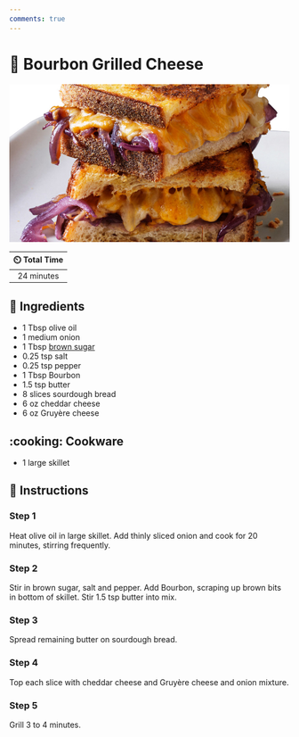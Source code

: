 ```yaml
---
comments: true
---
```

# :sandwich: Bourbon Grilled Cheese

![Bourbon Grilled Cheese](../assets/images/bourbon-grilled-cheese.jpg)

| :timer_clock: Total Time |
|:-----------------------: |
| 24 minutes |

## :salt: Ingredients

- 1 Tbsp olive oil
- 1 medium onion
- 1 Tbsp [brown sugar][1]
- 0.25 tsp salt
- 0.25 tsp pepper
- 1 Tbsp Bourbon
- 1.5 tsp butter
- 8 slices sourdough bread
- 6 oz cheddar cheese
- 6 oz Gruyère cheese

## :cooking: Cookware

- 1 large skillet

## :pencil: Instructions

### Step 1

Heat olive oil in large skillet. Add thinly sliced onion and cook for 20 minutes, stirring frequently.

### Step 2

Stir in brown sugar, salt and pepper. Add Bourbon, scraping up brown bits in bottom of skillet. Stir 1.5 tsp butter into
mix.

### Step 3

Spread remaining butter on sourdough bread.

### Step 4

Top each slice with cheddar cheese and Gruyère cheese and onion mixture.

### Step 5

Grill 3 to 4 minutes.

[1]: <../ingredients/brown-sugar.md>
